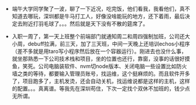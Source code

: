 + 端午大学同学聚了一波，聊了一下近况，吃完饭，他们看我，我看他们，真不知道去哪玩，深圳都是牛马打工人，好像没啥能玩的地方，还下着雨，最后决定去附近打羽毛球了。。。然后就是天下没有不散的筵席了。

+ 入职一周了，第一天上班整个前端部门就通知周二和周四强制加班，公司还大小周，debuff拉满，前三天，加了三天班，中间一天晚上还培训echos小程序（差不多就是用taro写小程序然后放在一个容器运行）。刚进去也没什么事，就坐那熟悉一下公司技术栈和项目，坐的位置也还行，靠窗，没事的话很好摸鱼，笑死。公司电脑装软件、nvm切node版本、关闭电脑一些设置比如防火墙之类的等待，都要输入管理员账号，找运维，这个挺麻烦的。而且软件开多了，项目跑多了，主机发烫，还会自动关机，找运维说都是这样的主机，这样的配置。。。真离谱。等我先在深圳苟住，下次一定找个双休不加班的，钱少点无所谓。

  

